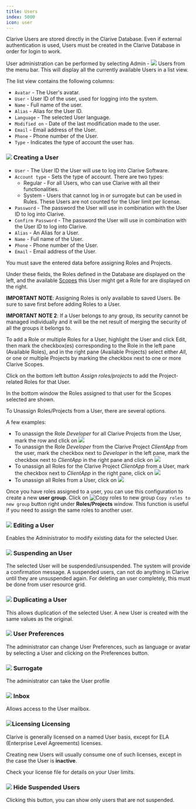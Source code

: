 ```yaml
---
title: Users
index: 5000
icon: user
---
```


Clarive Users are stored directly in the Clarive Database. Even if external authentication is used, Users must be
created in the Clarive Database in order for login to work.

User administration can be performed by selecting Admin - ![](/static/images/icons/user.svg) Users from the menu bar.
This will display all the currently available Users in a list view.

The list view contains the following columns:

- `Avatar` - The User's avatar.
- `User` - User ID of the user, used for logging into the system.
- `Name` - Full name of the user.
- `Alias` - Alias for the User ID.
- `Language` - The selected User language.
- `Modified on` - Date of the last modification made to the user.
- `Email` - Email address of the User.
- `Phone` - Phone number of the User.
- `Type` - Indicates the type of account the user has.

### ![](/static/images/icons/add.svg) Creating a User

- `User` - The User ID the User will use to log into Clarive Software.
- `Account type` - Sets the type of account. There are two types:
   - Regular - For all Users, who can use Clarive with all their functionalities.
   - System - Users that cannot log in or surrogate but can be used in Rules. These Users are not counted for the User
     limit per license.
- `Password` - The password the User will use in combination with the User ID to log into Clarive.
- `Confirm Password` - The password the User will use in combination with the User ID to log into Clarive.
- `Alias` - An Alias for a User.
- `Name` - Full name of the User.
- `Phone` - Phone number of the User.
- `Email` - Email address of the User.

You must save the entered data before assigning Roles and Projects.


Under these fields, the Roles defined in the Database are displayed on the left, and the available
[Scopes](/concepts/scope) this User might get a Role for are displayed on the right.

**IMPORTANT NOTE**: Assigning Roles is only available to saved Users.  Be sure to save first before adding Roles to
a User.

**IMPORTANT NOTE 2**: If a User belongs to any group, its security cannot be managed individually and it will be the net
result of merging the security of all the groups it belongs to.

To add a Role or multiple Roles for a User, highlight the User and click Edit, then mark the checkbox(es) corresponding
to the Role in the left pane (Available Roles), and in the right pane (Available Projects) select either *All*, or one
or multiple Projects by marking the checkbox next to one or more Clarive Scopes.

Click on the bottom left button *Assign roles/projects* to add the Project-related Roles for that User.

In the bottom window the Roles assigned to that user for the Scopes selected are shown.

To Unassign Roles/Projects from a User, there are several options.

A few examples:

- To unassign the Role *Developer* for all Clarive Projects from the User, mark the row and click on
  ![](/static/images/icons/delete-grid-row.svg)
- To unassign the Role *Developer* from the Clarive Project *ClientApp*  from  the user, mark the checkbox next to
  *Developer* in the left pane, mark the checkbox next to *ClientApp* in the right pane and click on
![](/static/images/icons/key-delete.svg)
- To unassign all Roles for the Clarive Project *ClientApp* from  a User, mark the checkbox next to *ClientApp* in the
  right pane, click on ![](/static/images/icons/key-delete.svg)
- To unassign all Roles from a User, click on ![](/static/images/icons/delete-grid-all-rows.svg)


Once you have roles assigned to a user, you can use this configuration to create a new **user group**.  Click on
![](/static/images/icons/copy.svg "Copy roles to new group") ``Copy roles to new group`` button right under
**Roles/Projects** window.  This function is useful if you need to assign the same roles to another user.

### ![](/static/images/icons/edit.svg) Editing a User

Enables the Administrator to modify existing data for the selected User.

### ![](/static/images/icons/suspend-user.svg) Suspending an User

The selected User will be suspended/unsuspended. The system will provide a confirmation message. A suspended users, can not do anything in Clarive until
they are unsuspended again.
For deleting an user completely, this must be done from user resource grid.

### ![](/static/images/icons/copy.svg) Duplicating a User

This allows duplication of the selected User. A new User is created with the same values as the original.

### ![](/static/images/icons/prefs.svg) User Preferences

The administrator can change User Preferences, such as language or avatar by selecting a User and clicking on the
Preferences button.

### ![](/static/images/icons/surrogate.svg) Surrogate

The administrator can take the User profile

### ![](/static/images/icons/envelope.svg) Inbox

Allows access to the User mailbox.

### ![Licensing](/static/images/icons/about.svg) Licensing

Clarive is generally licensed on a named User basis, except for ELA (Enterprise Level Agreements) licenses.

Creating new Users will usually consume one of such licenses, except in the case the User is **inactive**.

Check your license file for details on your User limits.

### ![](/static/images/icons/suspend-user.svg) Hide Suspended Users

Clicking this button, you can show only users that are not suspended.
